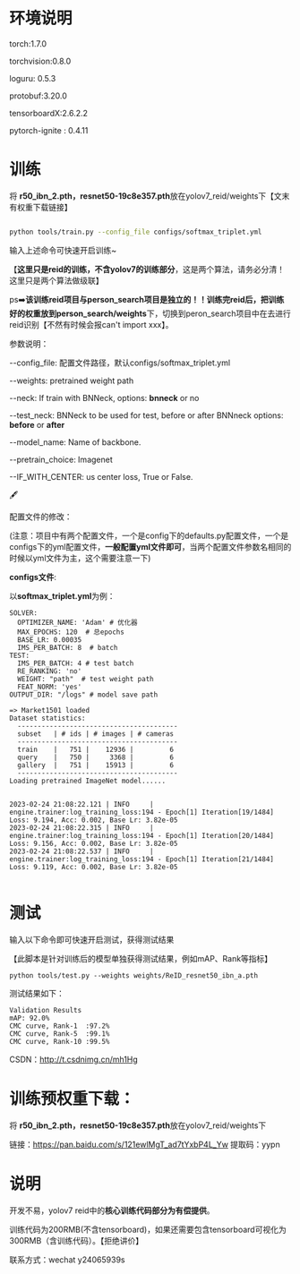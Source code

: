 

# 环境说明

torch:1.7.0

torchvision:0.8.0

loguru: 0.5.3

protobuf:3.20.0

tensorboardX:2.6.2.2

pytorch-ignite : 0.4.11

# 训练

将 **r50_ibn_2.pth，resnet50-19c8e357.pth**放在yolov7_reid/weights下【文末有权重下载链接】

```bash

python tools/train.py --config_file configs/softmax_triplet.yml

```

输入上述命令可快速开启训练~

【**这里只是reid的训练，不含yolov7的训练部分**，这是两个算法，请务必分清！这里只是两个算法做级联】

ps:arrow_right:**该训练reid项目与person_search项目是独立的！！**训练完reid后，把训练好的权重放到**person_search/weights**下，切换到peron_search项目中在去进行reid识别【不然有时候会报can't import xxx】。

参数说明：

--config_file: 配置文件路径，默认configs/softmax_triplet.yml

--weights: pretrained weight path

--neck:  If train with BNNeck, options: **bnneck** or no

--test_neck:  BNNeck to be used for test, before or after BNNneck options: **before** or **after**

--model_name: Name of backbone.

--pretrain_choice: Imagenet

--IF_WITH_CENTER: us center loss, True or False.

:fountain_pen:

配置文件的修改：

(注意：项目中有两个配置文件，一个是config下的defaults.py配置文件，一个是configs下的yml配置文件，**一般配置yml文件即可**，当两个配置文件参数名相同的时候以yml文件为主，这个需要注意一下)

**configs文件**:

以**softmax_triplet.yml**为例：

```
SOLVER:
  OPTIMIZER_NAME: 'Adam' # 优化器
  MAX_EPOCHS: 120  # 总epochs
  BASE_LR: 0.00035
  IMS_PER_BATCH: 8  # batch
TEST:
  IMS_PER_BATCH: 4 # test batch
  RE_RANKING: 'no'
  WEIGHT: "path"  # test weight path
  FEAT_NORM: 'yes'
OUTPUT_DIR: "/logs" # model save path
```

```
=> Market1501 loaded
Dataset statistics:
  ----------------------------------------
  subset   | # ids | # images | # cameras
  ----------------------------------------
  train    |   751 |    12936 |         6
  query    |   750 |     3368 |         6
  gallery  |   751 |    15913 |         6
  ----------------------------------------
Loading pretrained ImageNet model......


2023-02-24 21:08:22.121 | INFO     | engine.trainer:log_training_loss:194 - Epoch[1] Iteration[19/1484] Loss: 9.194, Acc: 0.002, Base Lr: 3.82e-05
2023-02-24 21:08:22.315 | INFO     | engine.trainer:log_training_loss:194 - Epoch[1] Iteration[20/1484] Loss: 9.156, Acc: 0.002, Base Lr: 3.82e-05
2023-02-24 21:08:22.537 | INFO     | engine.trainer:log_training_loss:194 - Epoch[1] Iteration[21/1484] Loss: 9.119, Acc: 0.002, Base Lr: 3.82e-05


```



# 测试

输入以下命令即可快速开启测试，获得测试结果

【此脚本是针对训练后的模型单独获得测试结果，例如mAP、Rank等指标】

```shell
python tools/test.py --weights weights/ReID_resnet50_ibn_a.pth
```

测试结果如下：

```
Validation Results
mAP: 92.0%
CMC curve, Rank-1  :97.2%
CMC curve, Rank-5  :99.1%
CMC curve, Rank-10 :99.5%
```


CSDN：http://t.csdnimg.cn/mh1Hg


#  训练预权重下载：

将 **r50_ibn_2.pth，resnet50-19c8e357.pth**放在yolov7_reid/weights下

链接：https://pan.baidu.com/s/121ewlMgT_ad7tYxbP4L_Yw 
提取码：yypn 




# 说明

开发不易，yolov7 reid中的**核心训练代码部分为有偿提供**。

训练代码为200RMB(不含tensorboard)，如果还需要包含tensorboard可视化为300RMB（含训练代码）。【拒绝讲价】

联系方式：wechat  y24065939s
